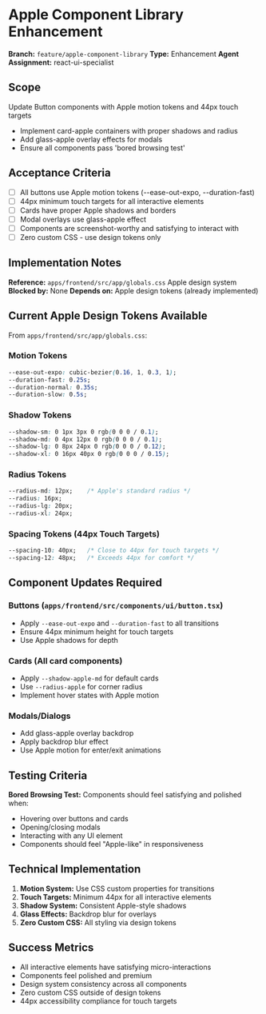 # Apple Component Library Enhancement

**Branch:** `feature/apple-component-library`
**Type:** Enhancement
**Agent Assignment:** react-ui-specialist

## Scope

Update Button components with Apple motion tokens and 44px touch targets
- Implement card-apple containers with proper shadows and radius
- Add glass-apple overlay effects for modals
- Ensure all components pass 'bored browsing test'

## Acceptance Criteria

- [ ] All buttons use Apple motion tokens (--ease-out-expo, --duration-fast)
- [ ] 44px minimum touch targets for all interactive elements
- [ ] Cards have proper Apple shadows and borders
- [ ] Modal overlays use glass-apple effect
- [ ] Components are screenshot-worthy and satisfying to interact with
- [ ] Zero custom CSS - use design tokens only

## Implementation Notes

**Reference:** `apps/frontend/src/app/globals.css` Apple design system
**Blocked by:** None
**Depends on:** Apple design tokens (already implemented)

## Current Apple Design Tokens Available

From `apps/frontend/src/app/globals.css`:

### Motion Tokens
```css
--ease-out-expo: cubic-bezier(0.16, 1, 0.3, 1);
--duration-fast: 0.25s;
--duration-normal: 0.35s;
--duration-slow: 0.5s;
```

### Shadow Tokens
```css
--shadow-sm: 0 1px 3px 0 rgb(0 0 0 / 0.1);
--shadow-md: 0 4px 12px 0 rgb(0 0 0 / 0.1);
--shadow-lg: 0 8px 24px 0 rgb(0 0 0 / 0.12);
--shadow-xl: 0 16px 40px 0 rgb(0 0 0 / 0.15);
```

### Radius Tokens
```css
--radius-md: 12px;    /* Apple's standard radius */
--radius: 16px;
--radius-lg: 20px;
--radius-xl: 24px;
```

### Spacing Tokens (44px Touch Targets)
```css
--spacing-10: 40px;   /* Close to 44px for touch targets */
--spacing-12: 48px;   /* Exceeds 44px for comfort */
```

## Component Updates Required

### Buttons (`apps/frontend/src/components/ui/button.tsx`)
- Apply `--ease-out-expo` and `--duration-fast` to all transitions
- Ensure 44px minimum height for touch targets
- Use Apple shadows for depth

### Cards (All card components)
- Apply `--shadow-apple-md` for default cards
- Use `--radius-apple` for corner radius
- Implement hover states with Apple motion

### Modals/Dialogs
- Add glass-apple overlay backdrop
- Apply backdrop blur effect
- Use Apple motion for enter/exit animations

## Testing Criteria

**Bored Browsing Test:** Components should feel satisfying and polished when:
- Hovering over buttons and cards
- Opening/closing modals
- Interacting with any UI element
- Components should feel "Apple-like" in responsiveness

## Technical Implementation

1. **Motion System:** Use CSS custom properties for transitions
2. **Touch Targets:** Minimum 44px for all interactive elements
3. **Shadow System:** Consistent Apple-style shadows
4. **Glass Effects:** Backdrop blur for overlays
5. **Zero Custom CSS:** All styling via design tokens

## Success Metrics

- All interactive elements have satisfying micro-interactions
- Components feel polished and premium
- Design system consistency across all components
- Zero custom CSS outside of design tokens
- 44px accessibility compliance for touch targets